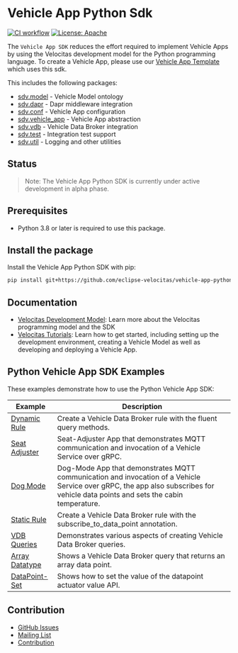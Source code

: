 # Vehicle App Python Sdk

[![CI workflow](https://github.com/eclipse-velocitas/vehicle-app-python-sdk/actions/workflows/ci.yaml/badge.svg)](https://github.com/eclipse-velocitas/vehicle-app-python-sdk/actions/workflows/ci.yaml)
[![License: Apache](https://img.shields.io/badge/License-Apache-yellow.svg)](http://www.apache.org/licenses/LICENSE-2.0)

The `Vehicle App SDK` reduces the effort required to implement Vehicle Apps by using the Velocitas development model for the Python programming language. To create a Vehicle App, please use our [Vehicle App Template](https://github.com/eclipse-velocitas/vehicle-app-python-template) which uses this sdk.

This includes the following packages:

* [sdv.model](./sdv/model.py) - Vehicle Model ontology
* [sdv.dapr](./sdv/dapr) - Dapr middleware integration
* [sdv.conf](./sdv/conf.py) - Vehicle App configuration
* [sdv.vehicle_app](./sdv/vehicle_app.py) - Vehicle App abstraction
* [sdv.vdb](./sdv/vdb) - Vehicle Data Broker integration
* [sdv.test](./sdv/test) - Integration test support
* [sdv.util](./sdv/util) - Logging and other utilities

## Status

> Note: The Vehicle App Python SDK is currently under active development in alpha phase.

## Prerequisites

- Python 3.8 or later is required to use this package.

## Install the package

Install the Vehicle App Python SDK with pip:

```bash
pip install git+https://github.com/eclipse-velocitas/vehicle-app-python-sdk.git@<version>
```

## Documentation

* [Velocitas Development Model](https://websites.eclipseprojects.io/velocitas/docs/about/development_model/): Learn more about the Velocitas programming model and the SDK
* [Velocitas Tutorials](https://websites.eclipseprojects.io/velocitas/docs/tutorials/): Learn how to get started, including setting up the development environment, creating a Vehicle Model as well as developing and deploying a Vehicle App.

## Python Vehicle App SDK Examples

These examples demonstrate how to use the Python Vehicle App SDK:

| Example | Description |
|---------|-------------|
| [Dynamic Rule](./examples/dynamic-rule/) | Create a Vehicle Data Broker rule with the fluent query methods.
| [Seat Adjuster](./examples/seat-adjuster/) | Seat-Adjuster App that demonstrates MQTT communication and invocation of a Vehicle Service over gRPC.
| [Dog Mode](./examples/dog-mode//) | Dog-Mode App that demonstrates MQTT communication and invocation of a Vehicle Service over gRPC, the app also subscribes for vehicle data points and sets the cabin temperature.
| [Static Rule](./examples/static-rule/) | Create a Vehicle Data Broker rule with the subscribe_to_data_point annotation.
| [VDB Queries](./examples/vdb-queries/) | Demonstrates various aspects of creating Vehicle Data Broker queries.
| [Array Datatype](./examples/array-datatype/) | Shows a Vehicle Data Broker query that returns an array data point.
| [DataPoint-Set](./examples/datapoint-set/) | Shows how to set the value of the datapoint actuator value API.

## Contribution
- [GitHub Issues](https://github.com/eclipse-velocitas/vehicle-app-python-sdk/issues)
- [Mailing List](https://accounts.eclipse.org/mailing-list/velocitas-dev)
- [Contribution](./CONTRIBUTING.md/)
